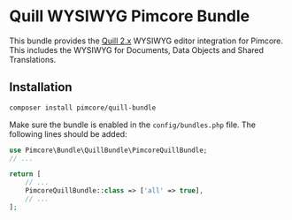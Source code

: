 # Quill WYSIWYG Pimcore Bundle
This bundle provides the [Quill 2.x](https://quilljs.com/) WYSIWYG editor integration for Pimcore. 
This includes the WYSIWYG for Documents, Data Objects and Shared Translations. 

## Installation

```bash
composer install pimcore/quill-bundle
```

Make sure the bundle is enabled in the `config/bundles.php` file. The following lines should be added:

```php
use Pimcore\Bundle\QuillBundle\PimcoreQuillBundle;
// ...

return [
    // ...
    PimcoreQuillBundle::class => ['all' => true],
    // ...
];
```